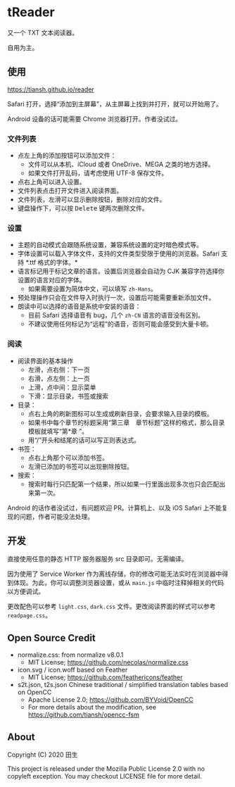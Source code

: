 # tReader

又一个 TXT 文本阅读器。

自用为主。

## 使用

https://tiansh.github.io/reader

Safari 打开，选择“添加到主屏幕”，从主屏幕上找到并打开，就可以开始用了。

Android 设备的话可能需要 Chrome 浏览器打开。作者没试过。

### 文件列表

* 点左上角的添加按钮可以添加文件：
    * 文件可以从本机、iCloud 或者 OneDrive、MEGA 之类的地方选择。
    * 如果文件打开乱码，请考虑使用 UTF-8 保存文件。
* 点右上角可以进入设置。
* 文件列表点击打开文件进入阅读界面。
* 文件列表，左滑可以显示删除按钮，删除对应的文件。
* 键盘操作下，可以按 <kbd>Delete</kbd> 键两次删除文件。

### 设置

* 主题的自动模式会跟随系统设置，兼容系统设置的定时暗色模式等。
* 字体设置可以载入字体文件，支持的文件类型受限于使用的浏览器。Safari 支持 \*.ttf 格式的字体。*
* 语言标记用于标记文章的语言。设置后浏览器会自动为 CJK 兼容字符选择你设置的语言对应的字体。
    * 如果需要设置为简体中文，可以填写 `zh-Hans`。
* 预处理操作只会在文件导入时执行一次，设置后可能需要重新添加文件。
* 朗读中可以选择的语音是系统中安装的语音：
    * 目前 Safari 选择语音有 bug，几个 `zh-CN` 语言的语音没有区别。
    * 不建议使用任何标记为“远程”的语音，否则可能会感受到大量卡顿。

### 阅读

* 阅读界面的基本操作
    * 左滑，点右侧：下一页
    * 右滑，点左侧：上一页
    * 上滑，点中间：显示菜单
    * 下滑：显示目录，书签或搜索
* 目录：
    * 点右上角的刷新图标可以生成或刷新目录，会要求输入目录的模板。
    * 如果书中每个章节的标题采用“第三章　章节标题”这样的格式，那么目录模板就填写“第\*章 ”。
    * 用“/”开头和结尾的话可以写正则表达式。
* 书签：
    * 点右上角那个可以添加书签。
    * 左滑已添加的书签可以出现删除按钮。
* 搜索：
    * 搜索时每行只匹配第一个结果，所以如果一行里面出现多次也只会匹配出来第一次。

Android 的话作者没试过，有问题欢迎 PR。计算机上、以及 iOS Safari 上不能复现的问题，作者可能没法处理。

## 开发

直接使用任意的静态 HTTP 服务器服务 src 目录即可。无需编译。

因为使用了 Service Worker 作为离线存储，你的修改可能无法实时在浏览器中得到体现。为此，你可以调整浏览器设置，或从 `main.js` 中临时注释掉相关的代码以方便调试。

更改配色可以参考 `light.css`, `dark.css` 文件。更改阅读界面的样式可以参考 `readpage.css`。

## Open Source Credit

* normalize.css: from normalize v8.0.1
    * MIT License; https://github.com/necolas/normalize.css
* icon.svg / icon.woff based on Feather
    * MIT License; https://github.com/feathericons/feather
* s2t.json, t2s.json Chinese traditional / simplified translation tables based on OpenCC
    * Apache License 2.0; https://github.com/BYVoid/OpenCC
    * For more details about the modification, see https://github.com/tiansh/opencc-fsm

## About

Copyright (C) 2020 田生

This project is released under the Mozilla Public License 2.0 with no copyleft exception. You may checkout LICENSE file for more detail.
